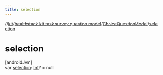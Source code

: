 ```yaml
---
title: selection
---
```

//[kit](../../../index.html)/[healthstack.kit.task.survey.question.model](../index.html)/[ChoiceQuestionModel](index.html)/[selection](selection.html)



# selection



[androidJvm]\
var [selection](selection.html): [Int](https://kotlinlang.org/api/latest/jvm/stdlib/kotlin/-int/index.html)? = null





